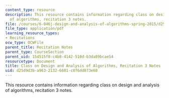 ```yaml
---
content_type: resource
description: This resource contains information regarding class on design and analysis
  of algorithms, recitation 3 notes.
file: /courses/6-046j-design-and-analysis-of-algorithms-spring-2015/d25d9d3ba96321326601c8f6dd073e60_MIT6_046JS15_Recitation3.pdf
file_type: application/pdf
learning_resource_types:
- Recitations
ocw_type: OCWFile
parent_title: Recitation Notes
parent_type: CourseSection
parent_uid: 15d515f8-c4b8-4142-510d-b3da89bcae54
resourcetype: Document
title: Class on Design and Analysis of Algorithms, Recitation 3 Notes
uid: d25d9d3b-a963-2132-6601-c8f6dd073e60
---
```

This resource contains information regarding class on design and analysis of algorithms, recitation 3 notes.

